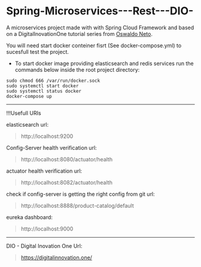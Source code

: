 # Spring-Microservices---Rest---DIO-
A microservices project made with with Spring Cloud Framework and based on a DigitalInovationOne tutorial series from [Oswaldo Neto](https://github.com/oswaldoneto).



You will need start docker conteiner fisrt (See docker-compose.yml) to sucesfull test the project.


- To start docker image providing elasticsearch and redis services run the commands below inside the root project directory:

```
sudo chmod 666 /var/run/docker.sock
sudo systemctl start docker 
sudo systemctl status docker
docker-compose up
```
---

!!!Usefull URIs

elasticsearch url: 

> http://localhost:9200

Config-Server health verification url:

> http://localhost:8080/actuator/health

actuator health verification url:
  
> http://localhost:8082/actuator/health

check if config-server is getting the right config from git url: 

> http://localhost:8888/product-catalog/default

eureka dashboard:

> http://localhost:9000

---

DIO - Digital Inovation One Url:

> https://digitalinnovation.one/

